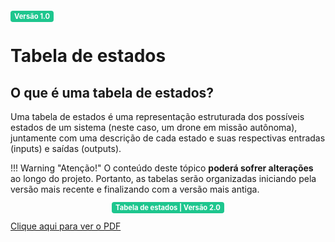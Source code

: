 <span style="background-color:#1ec68e; color:white; font-size:0.8em; font-weight: bold; padding:2px 6px; border-radius:4px;">Versão 1.0</span>

# Tabela de estados

## O que é uma tabela de estados?

Uma tabela de estados é uma representação estruturada dos possíveis estados de um sistema (neste caso, um drone em missão autônoma), juntamente com uma descrição de cada estado e suas respectivas entradas (inputs) e saídas (outputs).

!!! Warning "Atenção!"
    O conteúdo deste tópico **poderá sofrer alterações** ao longo do projeto. Portanto, as tabelas serão organizadas iniciando pela versão mais recente e finalizando com a versão mais antiga.

<center>
  <span style="background-color:#1ec68e; color:white; font-size:0.8em; font-weight: bold; padding:2px 6px; border-radius:4px;">Tabela de estados | Versão 2.0</span>
</center>

[Clique aqui para ver o PDF](https://github.com/Yanmatheus0812/controle-sistemas-embarcados-edra/edit/logica_missao/logica_missao/maquina_estados/tabela_estados.md)
